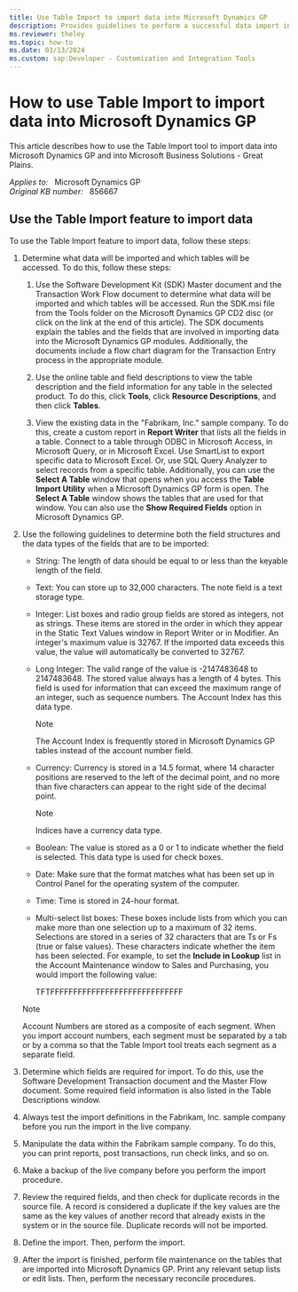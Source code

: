 ```yaml
---
title: Use Table Import to import data into Microsoft Dynamics GP
description: Provides guidelines to perform a successful data import in Microsoft Dynamics GP and in Microsoft Business Solutions - Great Plains by using the Table Import tool.
ms.reviewer: theley
ms.topic: how-to
ms.date: 03/13/2024
ms.custom: sap:Developer - Customization and Integration Tools
---
```

# How to use Table Import to import data into Microsoft Dynamics GP

This article describes how to use the Table Import tool to import data into Microsoft Dynamics GP and into Microsoft Business Solutions - Great Plains.

_Applies to:_ &nbsp; Microsoft Dynamics GP  
_Original KB number:_ &nbsp; 856667

## Use the Table Import feature to import data

To use the Table Import feature to import data, follow these steps:

1. Determine what data will be imported and which tables will be accessed. To do this, follow these steps:

    1. Use the Software Development Kit (SDK) Master document and the Transaction Work Flow document to determine what data will be imported and which tables will be accessed. Run the SDK.msi file from the Tools folder on the Microsoft Dynamics GP CD2 disc (or click on the link at the end of this article). The SDK documents explain the tables and the fields that are involved in importing data into the Microsoft Dynamics GP modules. Additionally, the documents include a flow chart diagram for the Transaction Entry process in the appropriate module.

    2. Use the online table and field descriptions to view the table description and the field information for any table in the selected product. To do this, click **Tools**, click **Resource Descriptions**, and then click **Tables**.

    3. View the existing data in the "Fabrikam, Inc." sample company. To do this, create a custom report in **Report Writer** that lists all the fields in a table. Connect to a table through ODBC in Microsoft Access, in Microsoft Query, or in Microsoft Excel. Use SmartList to export specific data to Microsoft Excel. Or, use SQL Query Analyzer to select records from a specific table. Additionally, you can use the **Select A Table** window that opens when you access the **Table Import Utility** when a Microsoft Dynamics GP form is open. The **Select A Table** window shows the tables that are used for that window. You can also use the **Show Required Fields** option in Microsoft Dynamics GP.

2. Use the following guidelines to determine both the field structures and the data types of the fields that are to be imported:
   - String: The length of data should be equal to or less than the keyable length of the field.
   - Text: You can store up to 32,000 characters. The note field is a text storage type.
   - Integer: List boxes and radio group fields are stored as integers, not as strings. These items are stored in the order in which they appear in the Static Text Values window in Report Writer or in Modifier. An integer's maximum value is 32767. If the imported data exceeds this value, the value will automatically be converted to 32767.
   - Long Integer: The valid range of the value is -2147483648 to 2147483648. The stored value always has a length of 4 bytes. This field is used for information that can exceed the maximum range of an integer, such as sequence numbers. The Account Index has this data type.

      > [!NOTE]
      > The Account Index is frequently stored in Microsoft Dynamics GP tables instead of the account number field.

   - Currency: Currency is stored in a 14.5 format, where 14 character positions are reserved to the left of the decimal point, and no more than five characters can appear to the right side of the decimal point.

        > [!NOTE]
        > Indices have a currency data type.
   - Boolean: The value is stored as a 0 or 1 to indicate whether the field is selected. This data type is used for check boxes.
   - Date: Make sure that the format matches what has been set up in Control Panel for the operating system of the computer.
   - Time: Time is stored in 24-hour format.
   - Multi-select list boxes: These boxes include lists from which you can make more than one selection up to a maximum of 32 items. Selections are stored in a series of 32 characters that are Ts or Fs (true or false values). These characters indicate whether the item has been selected. For example, to set the **Include in Lookup** list in the Account Maintenance window to Sales and Purchasing, you would import the following value:

        TFTFFFFFFFFFFFFFFFFFFFFFFFFFFFFF

    > [!NOTE]
    > Account Numbers are stored as a composite of each segment. When you import account numbers, each segment must be separated by a tab or by a comma so that the Table Import tool treats each segment as a separate field.

3. Determine which fields are required for import. To do this, use the Software Development Transaction document and the Master Flow document. Some required field information is also listed in the Table Descriptions window.

4. Always test the import definitions in the Fabrikam, Inc. sample company before you run the import in the live company.

5. Manipulate the data within the Fabrikam sample company. To do this, you can print reports, post transactions, run check links, and so on.

6. Make a backup of the live company before you perform the import procedure.

7. Review the required fields, and then check for duplicate records in the source file. A record is considered a duplicate if the key values are the same as the key values of another record that already exists in the system or in the source file. Duplicate records will not be imported.

8. Define the import. Then, perform the import.

9. After the import is finished, perform file maintenance on the tables that are imported into Microsoft Dynamics GP. Print any relevant setup lists or edit lists. Then, perform the necessary reconcile procedures.
